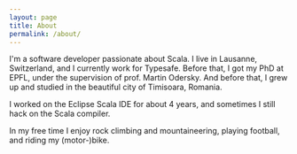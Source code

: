 ```yaml
---
layout: page
title: About
permalink: /about/
---
```


I'm a software developer passionate about Scala. I live in Lausanne, Switzerland, and I currently work for Typesafe. Before that, I got my PhD at EPFL, under the supervision of prof. Martin Odersky. And before that, I grew up and studied in the beautiful city of Timisoara, Romania.

I worked on the Eclipse Scala IDE for about 4 years, and sometimes I still hack on the Scala compiler.

In my free time I enjoy rock climbing and mountaineering, playing football, and riding my (motor-)bike.